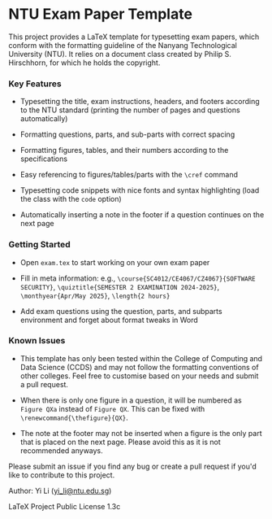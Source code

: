 # NTU Exam Paper Template

This project provides a LaTeX template for typesetting exam papers,
which conform with the formatting guideline of the Nanyang
Technological University (NTU). It relies on a document class created
by Philip S. Hirschhorn, for which he holds the copyright.


### Key Features

* Typesetting the title, exam instructions, headers, and footers
  according to the NTU standard (printing the number of pages and
  questions automatically)

* Formatting questions, parts, and sub-parts with correct spacing

* Formatting figures, tables, and their numbers according to the
  specifications

* Easy referencing to figures/tables/parts with the `\cref` command

* Typesetting code snippets with nice fonts and syntax highlighting
  (load the class with the `code` option)

* Automatically inserting a note in the footer if a question continues
  on the next page

### Getting Started

* Open `exam.tex` to start working on your own exam paper

* Fill in meta information: e.g.,
  `\course{SC4012/CE4067/CZ4067}{SOFTWARE SECURITY}`,
  `\quiztitle{SEMESTER 2 EXAMINATION 2024-2025}`, `\monthyear{Apr/May
  2025}`, `\length{2 hours}`

* Add exam questions using the question, parts, and subparts
  environment and forget about format tweaks in Word

### Known Issues 

* This template has only been tested within the College of Computing
  and Data Science (CCDS) and may not follow the formatting
  conventions of other colleges. Feel free to customise based on your
  needs and submit a pull request.

* When there is only one figure in a question, it will be numbered as
`Figure QXa` instead of `Figure QX`. This can be fixed with
`\renewcommand{\thefigure}{QX}`.

* The note at the footer may not be inserted when a figure is the only
part that is placed on the next page. Please avoid this as it is not
recommended anyways.


Please submit an issue if you find any bug or create a pull request if
you'd like to contribute to this project.

Author: Yi Li (yi_li@ntu.edu.sg)

LaTeX Project Public License 1.3c
